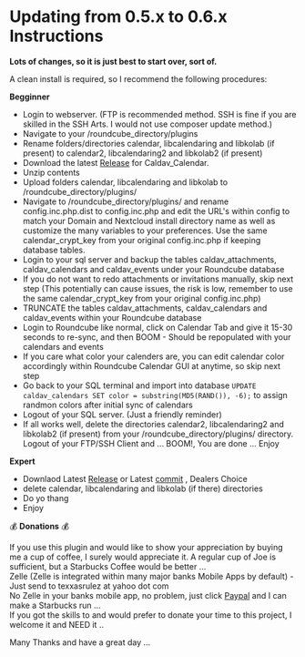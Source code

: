 # Updating from 0.5.x to 0.6.x Instructions

**Lots of changes, so it is just best to start over, sort of.**

A clean install is required, so I recommend the following procedures:

**Begginner**

* Login to webserver. (FTP is recommended method. SSH is fine if you are skilled in the SSH Arts. I would not use composer update method.)
* Navigate to your /roundcube_directory/plugins
* Rename folders/directories calendar, libcalendaring and libkolab (if present) to calendar2, libcalendaring2 and libkolab2 (if present)
* Download the latest [Release](https://github.com/texxasrulez/caldav_calendar/releases/latest) for Caldav_Calendar.
* Unzip contents
* Upload folders calendar, libcalendaring and libkolab to /roundcube_directory/plugins/
* Navigate to /roundcube_directory/plugins/ and rename config.inc.php.dist to config.inc.php and edit the URL's within config to match your Domain and Nextcloud install directory name as well as customize the many variables to your preferences. Use the same calendar_crypt_key from your original config.inc.php if keeping database tables.
* Login to your sql server and backup the tables caldav_attachments, caldav_calendars and caldav_events under your Roundcube database
* If you do not want to redo attachments or invitations manually, skip next step (This potentially can cause issues, the risk is low, remember to use the same calendar_crypt_key from your original config.inc.php)
* TRUNCATE the tables caldav_attachments, caldav_calendars and caldav_events within your Roundcube database
* Login to Roundcube like normal, click on Calendar Tab and give it 15-30 seconds to re-sync, and then BOOM - Should be repopulated with your calendars and events
* If you care what color your calenders are, you can edit calendar color accordingly within Roundcube Calendar GUI at anytime, so skip next step
* Go back to your SQL terminal and import into database `UPDATE caldav_calendars SET color = substring(MD5(RAND()), -6);` to assign randmon colors after initial sync of calendars
* Logout of your SQL server. (Just a friendly reminder)
* If all works well, delete the directories calendar2, libcalendaring2 and libkolab2 (if present) from your /roundcube_directory/plugins/ directory. Logout of your FTP/SSH Client and ... BOOM!, You are done ... Enjoy


**Expert**
* Downlaod Latest [Release](https://github.com/texxasrulez/caldav_calendar/releases/latest) or Latest [commit](https://github.com/texxasrulez/caldav_calendar/archive/master.zip) , Dealers Choice
* delete calendar, libcalendaring and libkolab (if there) directories 
* Do yo thang
* Enjoy


:moneybag: **Donations** :moneybag:

If you use this plugin and would like to show your appreciation by buying me a cup of coffee, I surely would appreciate it. A regular cup of Joe is sufficient, but a Starbucks Coffee would be better ... \
Zelle (Zelle is integrated within many major banks Mobile Apps by default) - Just send to texxasrulez at yahoo dot com \
No Zelle in your banks mobile app, no problem, just click [Paypal](https://paypal.me/texxasrulez?locale.x=en_US) and I can make a Starbucks run ... \
If you got the skills to and would prefer to donate your time to this project, I welcome it and NEED it .. 

Many Thanks and have a great day ...

